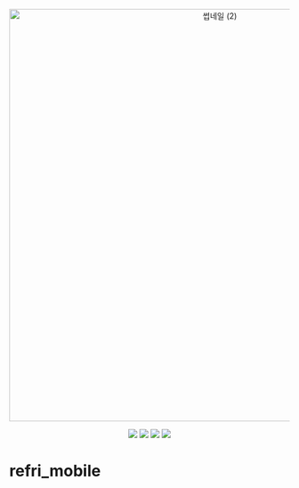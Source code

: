 <p align="center"><img width="741" alt="썹네일 (2)" src="https://user-images.githubusercontent.com/24623403/225646046-1f161ed0-4971-4dc4-9653-cf196f04a01b.png"></p>
<p align='center'>
  <a href="https://github.com/sjsjsj1246/refri-mobile/issues"><img src='https://img.shields.io/github/issues/sjsjsj1246/refri-mobile'></a>
  <a href="https://github.com/sjsjsj1246/refri-mobile/pulls"><img src='https://img.shields.io/github/issues-pr/sjsjsj1246/refri-mobile'></a>
  <a href="https://github.com/sjsjsj1246/refri-mobile/graphs/contributors"><img src='https://img.shields.io/github/contributors/sjsjsj1246/refri-mobile'></a>
  <a href="https://hits.seeyoufarm.com"><img src="https://hits.seeyoufarm.com/api/count/incr/badge.svg?url=https%3A%2F%2Fgithub.com%2Fsjsjsj1246%2Frefri-mobile&count_bg=%2379C83D&title_bg=%23555555&icon=&icon_color=%23E7E7E7&title=hits&edge_flat=false"/></a>
</p>

# refri_mobile
